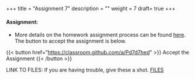 +++
title = "Assignment 7"
description = ""
weight = 7
draft= true
+++

#### Assignment:
- More details on the homework assignment process can be found [here](/mgmt6560-sp18/assignments/). The button to accept the assignment is below.

{{< button href="https://classroom.github.com/a/Pd7d7hed" >}} Accept the Assignment {{< /button >}}

LINK TO FILES:
If you are having trouble, give these a shot.
[FILES](https://www.dropbox.com/sh/46r4nb68d0ypwnr/AAAkTaNe_LRWWWfm1erxXu6Ga?dl=0)
